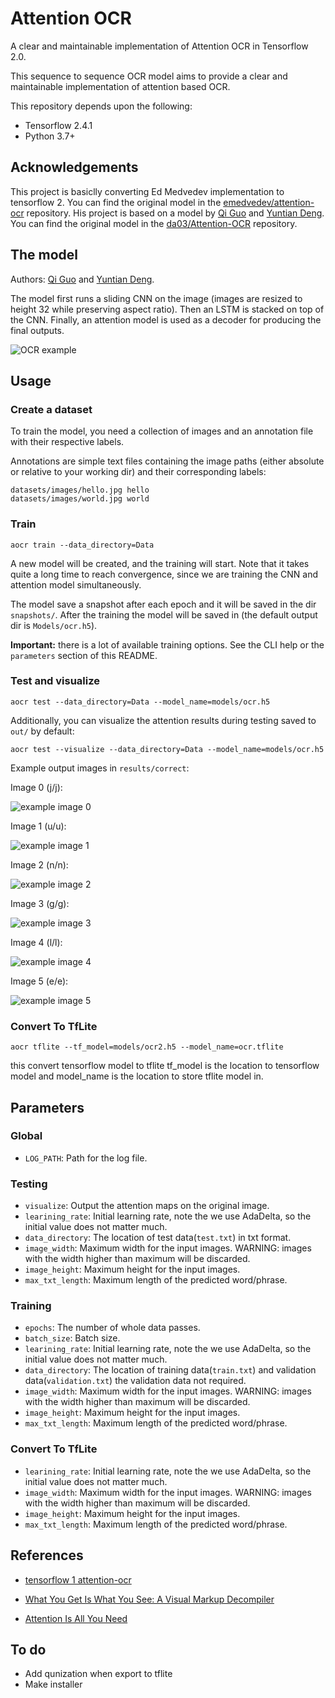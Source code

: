 # Attention OCR

A clear and maintainable implementation of Attention OCR in Tensorflow 2.0.

This sequence to sequence OCR model aims to provide a clear and maintainable implementation of attention based OCR.

This repository depends upon the following:

- Tensorflow 2.4.1
- Python 3.7+

## Acknowledgements

This project is basiclly converting Ed Medvedev implementation to tensorflow 2. You can find the original model in the [emedvedev/attention-ocr](https://github.com/emedvedev/attention-ocr) repository. His project is based on a model by [Qi Guo](http://qiguo.ml) and [Yuntian Deng](https://github.com/da03). You can find the original model in the [da03/Attention-OCR](https://github.com/da03/Attention-OCR) repository.

## The model

Authors: [Qi Guo](http://qiguo.ml) and [Yuntian Deng](https://github.com/da03).

The model first runs a sliding CNN on the image (images are resized to height 32 while preserving aspect ratio). Then an LSTM is stacked on top of the CNN. Finally, an attention model is used as a decoder for producing the final outputs.

![OCR example](http://cs.cmu.edu/~yuntiand/OCR-2.jpg)

## Usage

### Create a dataset

To train the model, you need a collection of images and an annotation file with their respective labels.

Annotations are simple text files containing the image paths (either absolute or relative to your working dir) and their corresponding labels:

```
datasets/images/hello.jpg hello
datasets/images/world.jpg world
```

### Train

```
aocr train --data_directory=Data
```

A new model will be created, and the training will start. Note that it takes quite a long time to reach convergence, since we are training the CNN and attention model simultaneously.

The model save a snapshot after each epoch and it will be saved in the dir `snapshots/`.
After the training the model will be saved in (the default output dir is `Models/ocr.h5`).

**Important:** there is a lot of available training options. See the CLI help or the `parameters` section of this README.

### Test and visualize

```
aocr test --data_directory=Data --model_name=models/ocr.h5
```

Additionally, you can visualize the attention results during testing saved to `out/` by default:

```
aocr test --visualize --data_directory=Data --model_name=models/ocr.h5
```

Example output images in `results/correct`:

Image 0 (j/j):

![example image 0](http://cs.cmu.edu/~yuntiand/2evaluation_data_icdar13_images_word_370.png/image_0.jpg)

Image 1 (u/u):

![example image 1](http://cs.cmu.edu/~yuntiand/2evaluation_data_icdar13_images_word_370.png/image_1.jpg)

Image 2 (n/n):

![example image 2](http://cs.cmu.edu/~yuntiand/2evaluation_data_icdar13_images_word_370.png/image_2.jpg)

Image 3 (g/g):

![example image 3](http://cs.cmu.edu/~yuntiand/2evaluation_data_icdar13_images_word_370.png/image_3.jpg)

Image 4 (l/l):

![example image 4](http://cs.cmu.edu/~yuntiand/2evaluation_data_icdar13_images_word_370.png/image_4.jpg)

Image 5 (e/e):

![example image 5](http://cs.cmu.edu/~yuntiand/2evaluation_data_icdar13_images_word_370.png/image_5.jpg)

### Convert To TfLite

```
aocr tflite --tf_model=models/ocr2.h5 --model_name=ocr.tflite
```

this convert tensorflow model to tflite tf_model is the location to tensorflow model and model_name is the location to store tflite model in.

## Parameters

### Global

* `LOG_PATH`: Path for the log file.

### Testing

* `visualize`: Output the attention maps on the original image.
* `learining_rate`: Initial learning rate, note the we use AdaDelta, so the initial value does not matter much.
* `data_directory`: The location of test data(`test.txt`) in txt format.
* `image_width`: Maximum width for the input images. WARNING: images with the width higher than maximum will be discarded.
* `image_height`: Maximum height for the input images.
* `max_txt_length`: Maximum length of the predicted word/phrase.

### Training

* `epochs`: The number of whole data passes.
* `batch_size`: Batch size.
* `learining_rate`: Initial learning rate, note the we use AdaDelta, so the initial value does not matter much.
* `data_directory`: The location of training data(`train.txt`) and validation data(`validation.txt`) the validation data not required.
* `image_width`: Maximum width for the input images. WARNING: images with the width higher than maximum will be discarded.
* `image_height`: Maximum height for the input images.
* `max_txt_length`: Maximum length of the predicted word/phrase.

### Convert To TfLite

* `learining_rate`: Initial learning rate, note the we use AdaDelta, so the initial value does not matter much.
* `image_width`: Maximum width for the input images. WARNING: images with the width higher than maximum will be discarded.
* `image_height`: Maximum height for the input images.
* `max_txt_length`: Maximum length of the predicted word/phrase.

## References

- [tensorflow 1 attention-ocr](https://github.com/emedvedev/attention-ocr)

- [What You Get Is What You See: A Visual Markup Decompiler](https://arxiv.org/pdf/1609.04938.pdf)

- [Attention Is All You Need](https://arxiv.org/abs/1706.03762)

## To do

- Add qunization when export to tflite
- Make installer
